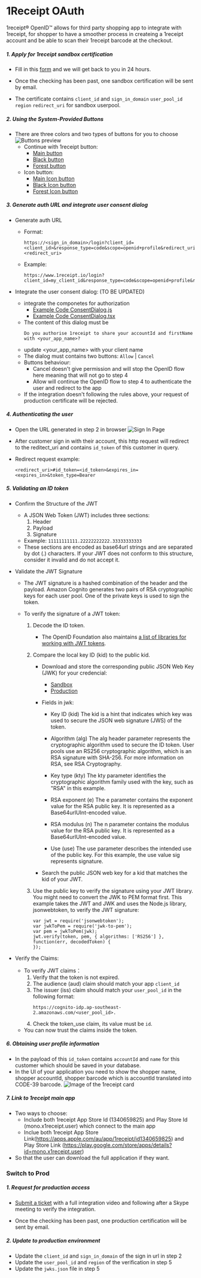 # 1Receipt OAuth

1receipt® OpenID™ allows for third party shopping app to integrate with 1receipt, for shopper to have a smoother process in createing a 1receipt account and be able to scan their 1receipt barcode at the checkout.

##### 1. Apply for 1receipt sandbox certification

- Fill in this [form](https://forms.gle/Yg5k1DgTWGchDPVv5) and we will get back to you in 24 hours.

- Once the checking has been past, one sandbox certification will be sent by email.

- The certificate contains `client_id` and `sign_in_domain` `user_pool_id` `region` `redirect_uri` for sandbox userpool.

##### 2. Using the System-Provided Buttons

- There are three colors and two types of buttons for you to choose
  ![Buttons preview](ui/example/ButtonsPreview.png)
  - Continue with 1receipt button:
    - [Main button](ui/buttons/1receipt-id-continue-with_2x.png)
    - [Black button](ui/buttons/black_1receipt-id-continue-with_2x.png)
    - [Forest button](ui/buttons/forest_1receipt-id-continue-with_2x.png)
  - Icon button:
    - [Main Icon button](ui/buttons/icon-masked-circular_2x.png)
    - [Black Icon button](ui/buttons/black_icon-masked-circular_2x.png)
    - [Forest Icon button](ui/buttons/forest_icon-masked-circular_2x.png)

##### 3. Generate auth URL and integrate user consent dialog

- Generate auth URL

  - Format:

    ```
    https://<sign_in_domain>/login?client_id=<client_id>&response_type=code&scope=openid+profile&redirect_uri=<redirect_uri>
    ```

  - Example:

    ```
    https://www.1receipt.io/login?client_id=my_client_id&response_type=code&scope=openid+profile&redirect_uri=my_redirect_uri
    ```

- Integrate the user consent dialog: (TO BE UPDATED)
  - integrate the componetes for authorization
    - [Example Code ConsentDialog.js](ui/src/pages/components/dialogs/ConsentDialog.js)
    - [Example Code ConsentDialog.tsx](ui/src/pages/components/dialogs/ConsentDialog.tsx)
  - The content of this dialog must be
    ```
    Do you authorise 1receipt to share your accountId and firstName with <your_app_name>?
    ```
  - update <your_app_name> with your client name
  - The dialog must contains two buttons:
    `Allow` | `Cancel`
  - Buttons behaviour:
    - Cancel doesn't give permission and will stop the OpenID flow here meaning that will not go to step 4
    - Allow will continue the OpenID flow to step 4 to authenticate the user and redirect to the app
  - If the integration doesn't following the rules above, your request of production certificate will be rejected.

##### 4. Authenticating the user

- Open the URL generated in step 2 in browser
  ![Sign In Page](ui/example/SignIn.png)
- After customer sign in with their account, this http request will redirect to the reditect_uri and contains `id_token` of this customer in query.

- Redirect request example:
  ```
  <redirect_uri>#id_token=<id_token>&expires_in=<expires_in>&token_type=Bearer
  ```

##### 5. Validating an ID token

- Confirm the Structure of the JWT
  - A JSON Web Token (JWT) includes three sections:
    1. Header
    2. Payload
    3. Signature
  - Example:
    `11111111111.22222222222.33333333333`
  - These sections are encoded as base64url strings and are separated by dot (.) characters. If your JWT does not conform to this structure, consider it invalid and do not accept it.
- Validate the JWT Signature

  - The JWT signature is a hashed combination of the header and the payload. Amazon Cognito generates two pairs of RSA cryptographic keys for each user pool. One of the private keys is used to sign the token.
  - To verify the signature of a JWT token:

    1. Decode the ID token.
       - The OpenID Foundation also maintains [a list of libraries for working with JWT tokens](https://openid.net/developers/jwt/).
    2. Compare the local key ID (kid) to the public kid.

       - Download and store the corresponding public JSON Web Key (JWK) for your credencial:
         - [Sandbox](jwks/sandbox.json)
         - [Production](jwks/production.json)
       - Fields in jwk:

         - Key ID (kid)
           The kid is a hint that indicates which key was used to secure the JSON web signature (JWS) of the token.
         - Algorithm (alg)
           The alg header parameter represents the cryptographic algorithm used to secure the ID token. User pools use an RS256 cryptographic algorithm, which is an RSA signature with SHA-256. For more information on RSA, see RSA Cryptography.

         - Key type (kty)
           The kty parameter identifies the cryptographic algorithm family used with the key, such as "RSA" in this example.

         - RSA exponent (e)
           The e parameter contains the exponent value for the RSA public key. It is represented as a Base64urlUInt-encoded value.

         - RSA modulus (n)
           The n parameter contains the modulus value for the RSA public key. It is represented as a Base64urlUInt-encoded value.

         - Use (use)
           The use parameter describes the intended use of the public key. For this example, the use value sig represents signature.

       - Search the public JSON web key for a kid that matches the kid of your JWT.

    3. Use the public key to verify the signature using your JWT library. You might need to convert the JWK to PEM format first. This example takes the JWT and JWK and uses the Node.js library, jsonwebtoken, to verify the JWT signature:
       ```
       var jwt = require('jsonwebtoken');
       var jwkToPem = require('jwk-to-pem');
       var pem = jwkToPem(jwk);
       jwt.verify(token, pem, { algorithms: ['RS256'] }, function(err, decodedToken) {
       });
       ```

- Verify the Claims:
  - To verify JWT claims：
    1. Verify that the token is not expired.
    2. The audience (aud) claim should match your app `client_id`
    3. The issuer (iss) claim should match your `user_pool_id` in the following format:
       ```
       https://cognito-idp.ap-southeast-2.amazonaws.com/<user_pool_id>.
       ```
    4. Check the token_use claim, its value must be `id`.
  - You can now trust the claims inside the token.

##### 6. Obtaining user profile information

- In the payload of this `id_token` contains `accountId` and `name` for this customer which should be saved in your database.
- In the UI of your application you need to show the shopper name, shopper accountId, shopper barcode which is accountId translated into CODE-39 barcode.
  ![Image of the 1receipt card](ui/example/1receiptCard.png)

##### 7. Link to 1receipt main app

- Two ways to choose:
  - Include both 1receipt App Store Id (1340659825) and Play Store Id (mono.x1receipt.user) which connect to the main app
  - Inclue both 1receipt App Store Link(https://apps.apple.com/au/app/1receipt/id1340659825) and Play Store Link (https://play.google.com/store/apps/details?id=mono.x1receipt.user)
- So that the user can download the full application if they want.

### Switch to Prod

##### 1. Request for production access

- [Submit a ticket](https://forms.gle/j3hsG2nDk7KtXT8cA) with a full integration video and following after a Skype meeting to verify the integration.

- Once the checking has been past, one production certification will be sent by email.

##### 2. Update to production environment

- Update the `client_id` and `sign_in_domain` of the sign in url in step 2
- Update the `user_pool_id` and `region` of the verification in step 5
- Update the `jwks.json` file in step 5
